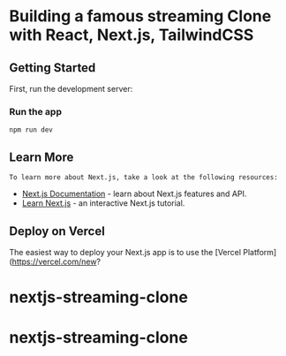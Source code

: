 # Building a famous streaming Clone with React, Next.js, TailwindCSS

## Getting Started

First, run the development server:

### Run the app
```
npm run dev
```

## Learn More

`To learn more about Next.js, take a look at the following resources:`

- [Next.js Documentation](https://nextjs.org/docs) - learn about Next.js features and API.
- [Learn Next.js](https://nextjs.org/learn) - an interactive Next.js tutorial.


## Deploy on Vercel

The easiest way to deploy your Next.js app is to use the [Vercel Platform](https://vercel.com/new?
# nextjs-streaming-clone
# nextjs-streaming-clone
